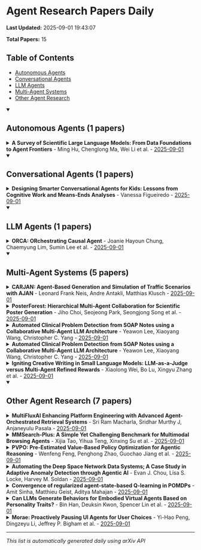 # Agent Research Papers Daily

**Last Updated:** 2025-09-01 19:43:07

**Total Papers:** 15

## Table of Contents

- [Autonomous Agents](#autonomous-agents)
- [Conversational Agents](#conversational-agents)
- [LLM Agents](#llm-agents)
- [Multi-Agent Systems](#multi-agent-systems)
- [Other Agent Research](#other-agent-research)

<details open>
<summary><h2>Autonomous Agents (1 papers)</h2></summary>

<details>
<summary><strong>A Survey of Scientific Large Language Models: From Data Foundations to Agent Frontiers</strong> - Ming Hu, Chenglong Ma, Wei Li et al. - <a href="https://arxiv.org/pdf/2508.21148">2025-09-01</a></summary>

**Abstract:** Scientific Large Language Models (Sci-LLMs) are transforming how knowledge is represented, integrated, and applied in scientific research, yet their progress is shaped by the complex nature of scienti...

**arXiv ID:** 2508.21148
</details>

</details>

<details open>
<summary><h2>Conversational Agents (1 papers)</h2></summary>

<details>
<summary><strong>Designing Smarter Conversational Agents for Kids: Lessons from Cognitive Work and Means-Ends Analyses</strong> - Vanessa Figueiredo - <a href="https://arxiv.org/pdf/2508.21209">2025-09-01</a></summary>

**Abstract:** This paper presents two studies on how Brazilian children (ages 9--11) use conversational agents (CAs) for schoolwork, discovery, and entertainment, and how structured scaffolds can enhance these inte...

**arXiv ID:** 2508.21209
</details>

</details>

<details open>
<summary><h2>LLM Agents (1 papers)</h2></summary>

<details>
<summary><strong>ORCA: ORchestrating Causal Agent</strong> - Joanie Hayoun Chung, Chaemyung Lim, Sumin Lee et al. - <a href="https://arxiv.org/pdf/2508.21304">2025-09-01</a></summary>

**Abstract:** Causal inference is essential for decision-making science while the complexity of the data analysis workflow, ranging from data wrangling to causal analysis, increases substantially as the scale of da...

**arXiv ID:** 2508.21304
</details>

</details>

<details open>
<summary><h2>Multi-Agent Systems (5 papers)</h2></summary>

<details>
<summary><strong>CARJAN: Agent-Based Generation and Simulation of Traffic Scenarios with AJAN</strong> - Leonard Frank Neis, Andre Antakli, Matthias Klusch - <a href="https://arxiv.org/pdf/2508.21411">2025-09-01</a></summary>

**Abstract:** User-friendly modeling and virtual simulation of urban traffic scenarios with different types of interacting agents such as pedestrians, cyclists and autonomous vehicles remains a challenge. We presen...

**arXiv ID:** 2508.21411
</details>

<details>
<summary><strong>PosterForest: Hierarchical Multi-Agent Collaboration for Scientific Poster Generation</strong> - Jiho Choi, Seojeong Park, Seongjong Song et al. - <a href="https://arxiv.org/pdf/2508.21720">2025-09-01</a></summary>

**Abstract:** We present a novel training-free framework, \textit{PosterForest}, for automated scientific poster generation. Unlike prior approaches, which largely neglect the hierarchical structure of scientific d...

**arXiv ID:** 2508.21720
</details>

<details>
<summary><strong>Automated Clinical Problem Detection from SOAP Notes using a Collaborative Multi-Agent LLM Architecture</strong> - Yeawon Lee, Xiaoyang Wang, Christopher C. Yang - <a href="https://arxiv.org/pdf/2508.21803">2025-09-01</a></summary>

**Abstract:** Accurate interpretation of clinical narratives is critical for patient care, but the complexity of these notes makes automation challenging. While Large Language Models (LLMs) show promise, single-mod...

**arXiv ID:** 2508.21803
</details>

<details>
<summary><strong>Automated Clinical Problem Detection from SOAP Notes using a Collaborative Multi-Agent LLM Architecture</strong> - Yeawon Lee, Xiaoyang Wang, Christopher C. Yang - <a href="https://arxiv.org/pdf/2508.21803">2025-09-01</a></summary>

**Abstract:** Accurate interpretation of clinical narratives is critical for patient care, but the complexity of these notes makes automation challenging. While Large Language Models (LLMs) show promise, single-mod...

**arXiv ID:** 2508.21803
</details>

<details>
<summary><strong>Igniting Creative Writing in Small Language Models: LLM-as-a-Judge versus Multi-Agent Refined Rewards</strong> - Xiaolong Wei, Bo Lu, Xingyu Zhang et al. - <a href="https://arxiv.org/pdf/2508.21476">2025-09-01</a></summary>

**Abstract:** Large Language Models (LLMs) have demonstrated remarkable creative writing capabilities, yet their substantial computational demands hinder widespread use. Enhancing Small Language Models (SLMs) offer...

**arXiv ID:** 2508.21476
</details>

</details>

<details open>
<summary><h2>Other Agent Research (7 papers)</h2></summary>

<details>
<summary><strong>MultiFluxAI Enhancing Platform Engineering with Advanced Agent-Orchestrated Retrieval Systems</strong> - Sri Ram Macharla, Sridhar Murthy J, Anjaneyulu Pasala - <a href="https://arxiv.org/pdf/2508.21307">2025-09-01</a></summary>

**Abstract:** MultiFluxAI is an innovative AI platform developed to address the challenges of managing and integrating vast, disparate data sources in product engineering across application domains. It addresses bo...

**arXiv ID:** 2508.21307
</details>

<details>
<summary><strong>MMSearch-Plus: A Simple Yet Challenging Benchmark for Multimodal Browsing Agents</strong> - Xijia Tao, Yihua Teng, Xinxing Su et al. - <a href="https://arxiv.org/pdf/2508.21475">2025-09-01</a></summary>

**Abstract:** Large multimodal language models (MLLMs) are increasingly deployed as web agents, yet many multimodal browsing benchmarks can be solved by shallow, fixed workflows that lean on high-recall image searc...

**arXiv ID:** 2508.21475
</details>

<details>
<summary><strong>PVPO: Pre-Estimated Value-Based Policy Optimization for Agentic Reasoning</strong> - Wenfeng Feng, Penghong Zhao, Guochao Jiang et al. - <a href="https://arxiv.org/pdf/2508.21104">2025-09-01</a></summary>

**Abstract:** Critic-free reinforcement learning methods, particularly group policies, have attracted considerable attention for their efficiency in complex tasks. However, these methods rely heavily on multiple sa...

**arXiv ID:** 2508.21104
</details>

<details>
<summary><strong>Automating the Deep Space Network Data Systems; A Case Study in Adaptive Anomaly Detection through Agentic AI</strong> - Evan J. Chou, Lisa S. Locke, Harvey M. Soldan - <a href="https://arxiv.org/pdf/2508.21111">2025-09-01</a></summary>

**Abstract:** The Deep Space Network (DSN) is NASA's largest network of antenna facilities that generate a large volume of multivariate time-series data. These facilities contain DSN antennas and transmitters that ...

**arXiv ID:** 2508.21111
</details>

<details>
<summary><strong>Convergence of regularized agent-state-based Q-learning in POMDPs</strong> - Amit Sinha, Matthieu Geist, Aditya Mahajan - <a href="https://arxiv.org/pdf/2508.21314">2025-09-01</a></summary>

**Abstract:** In this paper, we present a framework to understand the convergence of commonly used Q-learning reinforcement learning algorithms in practice. Two salient features of such algorithms are: (i)~the Q-ta...

**arXiv ID:** 2508.21314
</details>

<details>
<summary><strong>Can LLMs Generate Behaviors for Embodied Virtual Agents Based on Personality Traits?</strong> - Bin Han, Deuksin Kwon, Spencer Lin et al. - <a href="https://arxiv.org/pdf/2508.21087">2025-09-01</a></summary>

**Abstract:** This study proposes a framework that employs personality prompting with Large Language Models to generate verbal and nonverbal behaviors for virtual agents based on personality traits. Focusing on ext...

**arXiv ID:** 2508.21087
</details>

<details>
<summary><strong>Morae: Proactively Pausing UI Agents for User Choices</strong> - Yi-Hao Peng, Dingzeyu Li, Jeffrey P. Bigham et al. - <a href="https://arxiv.org/pdf/2508.21456">2025-09-01</a></summary>

**Abstract:** User interface (UI) agents promise to make inaccessible or complex UIs easier to access for blind and low-vision (BLV) users. However, current UI agents typically perform tasks end-to-end without invo...

**arXiv ID:** 2508.21456
</details>

</details>

---

*This list is automatically generated daily using arXiv API*
